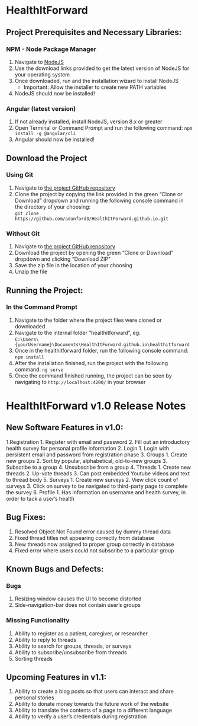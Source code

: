 # HealthItForward

## Project Prerequisites and Necessary Libraries:
### NPM - Node Package Manager
   1. Navigate to [NodeJS](https://nodejs.org/en/)
   2. Use the download links provided to get the latest version of NodeJS for your operating system
   3. Once downloaded, run and the installation wizard to install NodeJS
      * Important: Allow the installer to create new PATH variables
   4. NodeJS should now be installed!

### Angular (latest version)
   1. If not already installed, install NodeJS, version 8.x or greater
   2. Open Terminal or Command Prompt and run the following command: `npm install -g @angular/cli`
   3. Angular should now be installed!

## Download the Project
### Using Git
   1. Navigate to [the project GitHub repository](https://github.com/adunford3/HealthItForward.github.io)
   2. Clone the project by copying the link provided in the green “Clone or Download” dropdown and running the following console                command in the directory of your choosing: <br /> `git clone https://github.com/adunford3/HealthItForward.github.io.git`

### Without Git
   1. Navigate to [the project GitHub repository](https://github.com/adunford3/HealthItForward.github.io)
   2. Download the project by opening the green “Clone or Download” dropdown and clicking “Download ZIP”
   3. Save the zip file in the location of your choosing
   4. Unzip the file

## Running the Project:
### In the Command Prompt
   1. Navigate to the folder where the project files were cloned or downloaded
   2. Navigate to the internal folder “healthitforward”, eg: <br /> `C:\Users\{yourUsername}\Documents\HealthItForward.github.io\healthitforward`
   3. Once in the healthitforward folder, run the following console command: `npm install`
   4. After the installation finished, run the project with the following command: `ng serve`
   5. Once the command finished running, the project can be seen by navigating to `http://localhost:4200/` in your browser

# HealthItForward v1.0 Release Notes

## New Software Features in v1.0:
   1.Registration
      1. Register with email and password
      2. Fill out an introductory health survey for personal profile information
   2. Login
      1. Login with persistent email and password from registration phase
   3. Groups
      1. Create new groups
      2. Sort by popular, alphabetical, old-to-new groups
      3. Subscribe to a group
      4. Unsubscribe from a group
   4. Threads
      1. Create new threads
      2. Up-vote threads
      3. Can post embedded Youtube videos and text to thread body
   5. Surveys
      1. Create new surveys
      2. View click count of surveys
      3. Click on survey to be navigated to third-party page to complete the survey
   6. Profile
      1. Has information on username and health survey, in order to tack a user’s health

## Bug Fixes:
   1. Resolved Object Not Found error caused by dummy thread data
   2. Fixed thread titles not appearing correctly from database
   3. New threads now assigned to proper group correctly in database
   4. Fixed error where users could not subscribe to a particular group

## Known Bugs and Defects:
### Bugs
   1. Resizing window causes the UI to become distorted
   2. Side-navigation-bar does not contain user’s groups

### Missing Functionality
   1. Ability to register as a patient, caregiver, or researcher
   2. Ability to reply to threads
   3. Ability to search for groups, threads, or surveys
   4. Ability to subscribe/unsubscribe from threads
   5. Sorting threads

## Upcoming Features in v1.1:
   1. Ability to create a blog posts so that users can interact and share personal stories
   2. Ability to donate money towards the future work of the website
   3. Ability to translate the contents of a page to a different language
   4. Ability to verify a user’s credentials during registration
